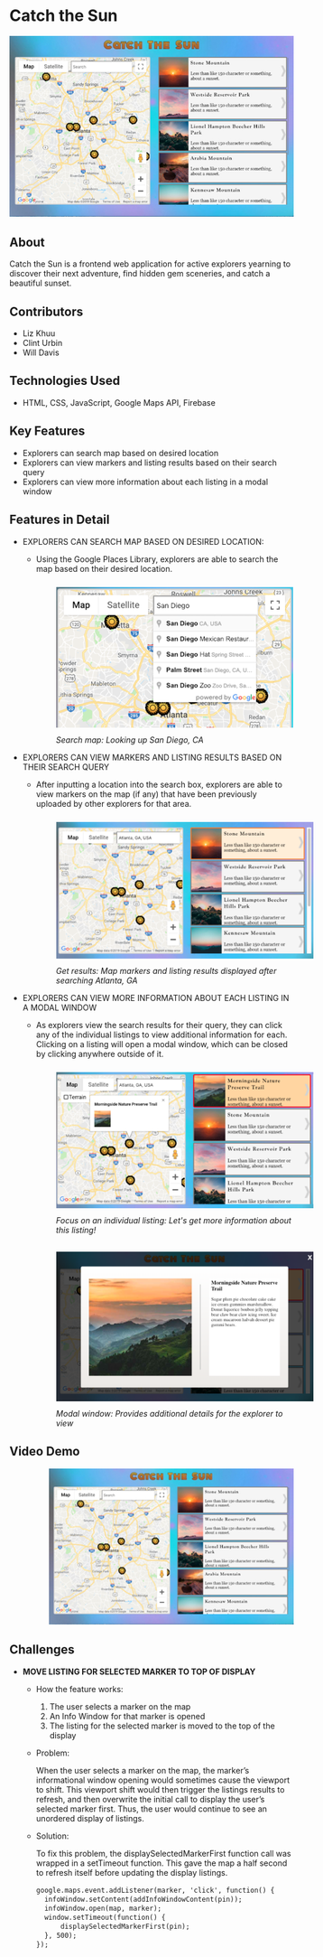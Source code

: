 # Catch the Sun

<img src='assets/catch-the-sun-desktop-v2.jpg' alt='Catch the Sun application on desktop'/>

## About 
Catch the Sun is a frontend web application for active explorers yearning to discover their next adventure, find hidden gem sceneries, and catch a beautiful sunset.

## Contributors
- Liz Khuu
- Clint Urbin
- Will Davis

## Technologies Used
- HTML, CSS, JavaScript, Google Maps API, Firebase

## Key Features
- Explorers can search map based on desired location
- Explorers can view markers and listing results based on their search query
- Explorers can view more information about each listing in a modal window

## Features in Detail
- EXPLORERS CAN SEARCH MAP BASED ON DESIRED LOCATION:
  - Using the Google Places Library, explorers are able to search the map based on their desired location.

    <img src='assets/explorers-search-map.png' alt='Explorer searching map for location of San Diego, CA' style='margin-top:10px; margin-left:35px'/>

    <div style="margin-top:10px; margin-bottom:10px; margin-left:35px"><em>Search map: Looking up San Diego, CA</em></div>

- EXPLORERS CAN VIEW MARKERS AND LISTING RESULTS BASED ON THEIR SEARCH QUERY
  - After inputting a location into the search box, explorers are able to view markers on the map (if any) that have been previously uploaded by other explorers for that area.

    <img src='assets/view-search-results.png' alt='Explorer viewing map markers and listing results after inputting Atlanta, GA as their search query' style='margin-top:10px; margin-left:35px'/>

    <div style="margin-top:10px; margin-bottom:10px; margin-left:35px"><em>Get results: Map markers and listing results displayed after searching Atlanta, GA</em></div>

- EXPLORERS CAN VIEW MORE INFORMATION ABOUT EACH LISTING IN A MODAL WINDOW
  - As explorers view the search results for their query, they can click any of the individual listings to view additional information for each. Clicking on a listing will open a modal window, which can be closed by clicking anywhere outside of it.

    <img src='assets/click-individual-listing.png' alt='Explorer clicking on an individual listing result' style='margin-top:10px; margin-left:35px'/>

    <div style="margin-top:10px; margin-bottom:10px; margin-left:35px"><em>Focus on an individual listing: Let's get more information about this listing!</em></div>

    <img src='assets/open-modal-window.png' alt='After clicking on a listing result, a modal window opens with more information for the explorer' style='margin-top:20px; margin-left:35px'/>

    <div style="margin-top:10px; margin-bottom:10px; margin-left:35px"><em>Modal window: Provides additional details for the explorer to view</em></div>

## Video Demo
  <div style='margin-left:70px; margin-top:10px'>
    <a href='https://youtu.be/3T0whD_oIG0' target='_blank'>
      <img src='assets/catch-the-sun-minimized.jpg'/>
    </a>
  </div>

## Challenges

* **MOVE LISTING FOR SELECTED MARKER TO TOP OF DISPLAY**
    
  - How the feature works:  
      1) The user selects a marker on the map
      2) An Info Window for that marker is opened
      3) The listing for the selected marker is moved to the top of the display
  
  - Problem:

    When the user selects a marker on the map, the marker’s informational window opening would sometimes cause the viewport to shift. This viewport shift would then trigger the listings results to refresh, and then overwrite the initial call to display the user’s selected marker first. Thus, the user would continue to see an unordered display of listings.
  
  - Solution:

    To fix this problem, the displaySelectedMarkerFirst function call was wrapped in a setTimeout function. This gave the map a half second to refresh itself before updating the display listings.

    ```
    google.maps.event.addListener(marker, 'click', function() {
      infoWindow.setContent(addInfoWindowContent(pin));
      infoWindow.open(map, marker);
      window.setTimeout(function() {
          displaySelectedMarkerFirst(pin);
      }, 500);
    });
    ```